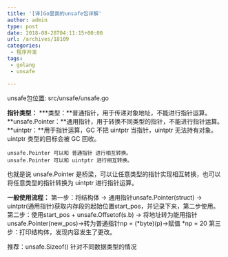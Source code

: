 ```yaml
---
title: '[译]Go里面的unsafe包详解'
author: admin
type: post
date: 2018-08-28T04:11:15+00:00
url: /archives/18109
categories:
 - 程序开发
tags:
 - golang
 - unsafe

---
```

unsafe包位置: src/unsafe/unsafe.go

**指针类型：**
***类型：**普通指针，用于传递对象地址，不能进行指针运算。
**unsafe.Pointer：**通用指针，用于转换不同类型的指针，不能进行指针运算。
**uintptr：**用于指针运算，GC 不把 uintptr 当指针，uintptr 无法持有对象。uintptr 类型的目标会被 GC 回收。

```
unsafe.Pointer 可以和 普通指针 进行相互转换。
unsafe.Pointer 可以和 uintptr 进行相互转换。
```

也就是说 unsafe.Pointer 是桥梁，可以让任意类型的指针实现相互转换，也可以将任意类型的指针转换为 uintptr 进行指针运算。

**一般使用流程：**
第一步：将结构体 -> 通用指针unsafe.Pointer(struct) -> uintptr(通用指针)获取内存段的起始位置start_pos，并记录下来，第二步使用。
第二步：使用start\_pos + unsafe.Offsetof(s.b) -> 将地址转为能用指针unsafe.Pointer(new\_pos)->转为普通指针np = (\*byte)(p)->赋值 \*np = 20
第三步：打印结构体，发现内容发生了更改。

推荐：unsafe.Sizeof() 针对不同数据类型的情况